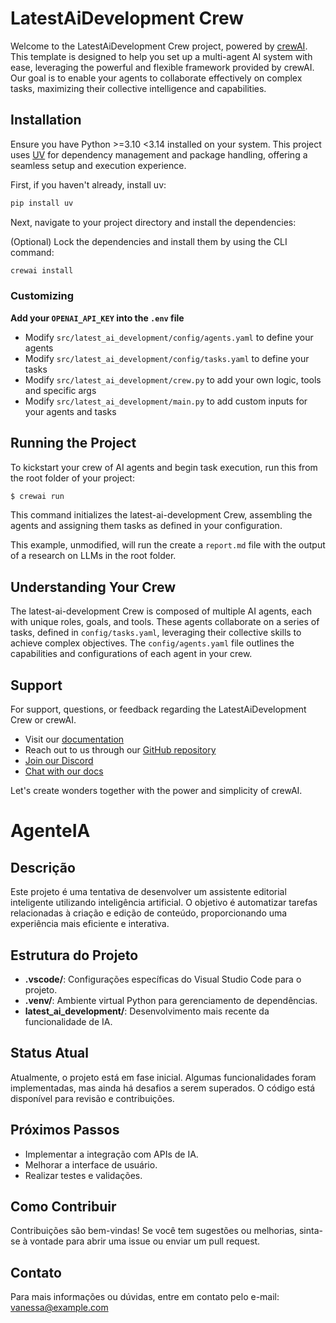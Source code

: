 # LatestAiDevelopment Crew

Welcome to the LatestAiDevelopment Crew project, powered by [crewAI](https://crewai.com). This template is designed to help you set up a multi-agent AI system with ease, leveraging the powerful and flexible framework provided by crewAI. Our goal is to enable your agents to collaborate effectively on complex tasks, maximizing their collective intelligence and capabilities.

## Installation

Ensure you have Python >=3.10 <3.14 installed on your system. This project uses [UV](https://docs.astral.sh/uv/) for dependency management and package handling, offering a seamless setup and execution experience.

First, if you haven't already, install uv:

```bash
pip install uv
```

Next, navigate to your project directory and install the dependencies:

(Optional) Lock the dependencies and install them by using the CLI command:
```bash
crewai install
```
### Customizing

**Add your `OPENAI_API_KEY` into the `.env` file**

- Modify `src/latest_ai_development/config/agents.yaml` to define your agents
- Modify `src/latest_ai_development/config/tasks.yaml` to define your tasks
- Modify `src/latest_ai_development/crew.py` to add your own logic, tools and specific args
- Modify `src/latest_ai_development/main.py` to add custom inputs for your agents and tasks

## Running the Project

To kickstart your crew of AI agents and begin task execution, run this from the root folder of your project:

```bash
$ crewai run
```

This command initializes the latest-ai-development Crew, assembling the agents and assigning them tasks as defined in your configuration.

This example, unmodified, will run the create a `report.md` file with the output of a research on LLMs in the root folder.

## Understanding Your Crew

The latest-ai-development Crew is composed of multiple AI agents, each with unique roles, goals, and tools. These agents collaborate on a series of tasks, defined in `config/tasks.yaml`, leveraging their collective skills to achieve complex objectives. The `config/agents.yaml` file outlines the capabilities and configurations of each agent in your crew.

## Support

For support, questions, or feedback regarding the LatestAiDevelopment Crew or crewAI.
- Visit our [documentation](https://docs.crewai.com)
- Reach out to us through our [GitHub repository](https://github.com/joaomdmoura/crewai)
- [Join our Discord](https://discord.com/invite/X4JWnZnxPb)
- [Chat with our docs](https://chatg.pt/DWjSBZn)

Let's create wonders together with the power and simplicity of crewAI.
# AgenteIA

## Descrição

Este projeto é uma tentativa de desenvolver um assistente editorial inteligente utilizando inteligência artificial. O objetivo é automatizar tarefas relacionadas à criação e edição de conteúdo, proporcionando uma experiência mais eficiente e interativa.

## Estrutura do Projeto

- **.vscode/**: Configurações específicas do Visual Studio Code para o projeto.
- **.venv/**: Ambiente virtual Python para gerenciamento de dependências.
- **latest_ai_development/**: Desenvolvimento mais recente da funcionalidade de IA.

## Status Atual

Atualmente, o projeto está em fase inicial. Algumas funcionalidades foram implementadas, mas ainda há desafios a serem superados. O código está disponível para revisão e contribuições.

## Próximos Passos

- Implementar a integração com APIs de IA.
- Melhorar a interface de usuário.
- Realizar testes e validações.

## Como Contribuir

Contribuições são bem-vindas! Se você tem sugestões ou melhorias, sinta-se à vontade para abrir uma issue ou enviar um pull request.

## Contato

Para mais informações ou dúvidas, entre em contato pelo e-mail: vanessa@example.com
